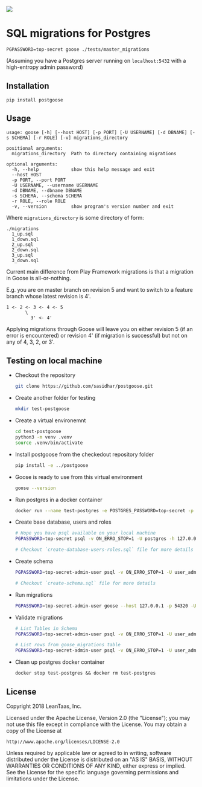 ![](http://wildgoosefestival.org/wp-content/uploads/2014/06/wild-goose-in-action.jpg)

# SQL migrations for Postgres

```
PGPASSWORD=top-secret goose ./tests/master_migrations  
```
(Assuming you have a Postgres server running on `localhost:5432` with a high-entropy admin password)

## Installation
```
pip install postgoose
```

## Usage

```
usage: goose [-h] [--host HOST] [-p PORT] [-U USERNAME] [-d DBNAME] [-s SCHEMA] [-r ROLE] [-v] migrations_directory

positional arguments:
  migrations_directory  Path to directory containing migrations

optional arguments:
  -h, --help            show this help message and exit
  --host HOST
  -p PORT, --port PORT
  -U USERNAME, --username USERNAME
  -d DBNAME, --dbname DBNAME
  -s SCHEMA, --schema SCHEMA
  -r ROLE, --role ROLE
  -v, --version         show program's version number and exit
```

Where `migrations_directory` is some directory of form:
```
./migrations
  1_up.sql
  1_down.sql
  2_up.sql
  2_down.sql
  3_up.sql
  3_down.sql
```

Current main difference from Play Framework migrations is that a migration in Goose is all-or-nothing.

E.g. you are on master branch on revision 5 and want to switch to a feature branch whose latest revision is 4'.
```
1 <- 2 <- 3 <- 4 <- 5  
       \
         3' <- 4' 
```
Applying migrations through Goose will leave you on either revision 5 (if an error is encountered) or revision 4' (if migration is successful) but not on any of 4, 3, 2, or 3'. 

## Testing on local machine

* Checkout the repository
   ```bash
   git clone https://github.com/sasidhar/postgoose.git
   ```
* Create another folder for testing
  ```bash
  mkdir test-postgoose
  ```
* Create a virtual environemnt
  ```bash
  cd test-postgoose
  python3 -m venv .venv
  source .venv/bin/activate
  ```
* Install postgoose from the checkedout repository folder
  ```bash
  pip install -e ../postgoose
  ```
* Goose is ready to use from this virtual environment
  ```bash
  goose --version
  ```
* Run postgres in a docker container
  ```bash
  docker run --name test-postgres -e POSTGRES_PASSWORD=top-secret -p 54320:5432 -d postgres:10
  ```
* Create base database, users and roles
  ```bash
  # Hope you have psql available on your local machine
  PGPASSWORD=top-secret psql -v ON_ERRO_STOP=1 -U postgres -h 127.0.0.1 -p 54320 postgres -a -f ../postgoose/tests/setup/create-database-users-roles.sql

  # Checkout `create-database-users-roles.sql` file for more details
  ```
* Create schema
  ```bash
  PGPASSWORD=top-secret-admin-user psql -v ON_ERRO_STOP=1 -U user_admin -h 127.0.0.1 -p 54320 test_db -a -f ../postgoose/tests/setup/create-schema.sql

  # Checkout `create-schema.sql` file for more details
  ```
* Run migrations
  ```bash
  PGPASSWORD=top-secret-admin-user goose --host 127.0.0.1 -p 54320 -U user_admin -d test_db -s schema_1 -r role_admin ../postgoose/tests/branch_migrations
  ```
* Validate migrations
  ```bash
  # List Tables in Schema
  PGPASSWORD=top-secret-admin-user psql -v ON_ERRO_STOP=1 -U user_admin -h 127.0.0.1 -p 54320 test_db -c "SELECT schemaname, tablename, tableowner FROM pg_tables where schemaname='schema_1'"

  # List rows from goose_migrations table
  PGPASSWORD=top-secret-admin-user psql -v ON_ERRO_STOP=1 -U user_admin -h 127.0.0.1 -p 54320 test_db -c "SELECT migration_id, up_digest, down_digest, created_datetime, modified_datetime FROM schema_1.goose_migrations"
  ```
* Clean up postgres docker container
  ```
  docker stop test-postgres && docker rm test-postgres
  ```

## License

Copyright 2018 LeanTaas, Inc. 

Licensed under the Apache License, Version 2.0 (the "License");
you may not use this file except in compliance with the License.
You may obtain a copy of the License at

    http://www.apache.org/licenses/LICENSE-2.0

Unless required by applicable law or agreed to in writing, software
distributed under the License is distributed on an "AS IS" BASIS,
WITHOUT WARRANTIES OR CONDITIONS OF ANY KIND, either express or implied.
See the License for the specific language governing permissions and
limitations under the License.

